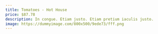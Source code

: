 ```yaml
---
title: Tomatoes - Hot House
price: $87.78
description: In congue. Etiam justo. Etiam pretium iaculis justo.
image: https://dummyimage.com/800x500/9ede73/fff.png
---
```

